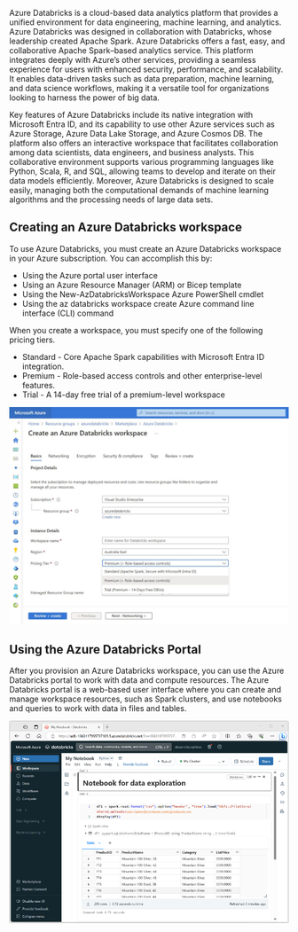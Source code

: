 Azure Databricks is a cloud-based data analytics platform that provides a unified environment for data engineering, machine learning, and analytics. Azure Databricks was designed in collaboration with Databricks, whose leadership created Apache Spark. Azure Databricks offers a fast, easy, and collaborative Apache Spark–based analytics service. This platform integrates deeply with Azure’s other services, providing a seamless experience for users with enhanced security, performance, and scalability. It enables data-driven tasks such as data preparation, machine learning, and data science workflows, making it a versatile tool for organizations looking to harness the power of big data.

Key features of Azure Databricks include its native integration with Microsoft Entra ID, and its capability to use other Azure services such as Azure Storage, Azure Data Lake Storage, and Azure Cosmos DB. The platform also offers an interactive workspace that facilitates collaboration among data scientists, data engineers, and business analysts. This collaborative environment supports various programming languages like Python, Scala, R, and SQL, allowing teams to develop and iterate on their data models efficiently. Moreover, Azure Databricks is designed to scale easily, managing both the computational demands of machine learning algorithms and the processing needs of large data sets.

## Creating an Azure Databricks workspace

To use Azure Databricks, you must create an Azure Databricks workspace in your Azure subscription. You can accomplish this by:

- Using the Azure portal user interface
- Using an Azure Resource Manager (ARM) or Bicep template
- Using the New-AzDatabricksWorkspace Azure PowerShell cmdlet
- Using the az databricks workspace create Azure command line interface (CLI) command

When you create a workspace, you must specify one of the following pricing tiers.

- Standard - Core Apache Spark capabilities with Microsoft Entra ID integration.
- Premium - Role-based access controls and other enterprise-level features.
- Trial - A 14-day free trial of a premium-level workspace

![Azure Databricks](../media/01-azure-databricks.png)

## Using the Azure Databricks Portal

After you provision an Azure Databricks workspace, you can use the Azure Databricks portal to work with data and compute resources. The Azure Databricks portal is a web-based user interface where you can create and manage workspace resources, such as Spark clusters, and use notebooks and queries to work with data in files and tables.

![Azure Databricks portal](../media/02-azure-databricks-portal.png)